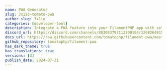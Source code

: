 ```yaml
---
name: PWA Generator
slug: 3x1io-tomato-pwa
author_slug: 3x1io
categories: [developer-tool]
description: Integrate a PWA feature into your FilamentPHP app with settings accessible from the panel.
discord_url: https://discord.com/channels/883083792112300104/1268264815374106705
docs_url: https://raw.githubusercontent.com/tomatophp/filament-pwa/master/README.md
github_repository: tomatophp/filament-pwa
has_dark_theme: true
has_translations: true
versions: [3]
publish_date: 2024-07-31
---
```


